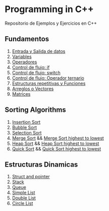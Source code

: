 # Programming in C++

Repositorio de Ejemplos y Ejercicios en C++ 


## Fundamentos

1. [Entrada y Salida de datos](/Scripts/main1.cpp) 
2. [Variables](/Scripts/main2)
3. [Operadores](/Scripts/main3.cpp)
4. [Control de flujo: if](/Scripts/main4.cpp)
5. [Control de flujo: switch](/Scripts/main5.cpp)
6. [Control de flujo: Operador ternario](/Scripts/main6.cpp)
7. [Estructuras repetitivas y Funciones](/Scripts/main23.cpp)
8. [Arreglos o Vectores](/Scripts/main24.cpp)
9. [Matrices](/Scripts//main25.cpp)


## Sorting Algorithms
1. [Insertion Sort](/Scripts/main27.cpp) 
2. [Bubble Sort](/Scripts/main28.cpp) 
3. [Selection Sort](/Scripts/main26.cpp) 
4. [Merge Sort](/Scripts/main41.cpp) && [Merge Sort highest to lowest](/Scripts/main46.cpp)
5. [Heap Sort](/Scripts/main42.cpp) && [Heap Sort highest to lowest](/Scripts/main47.cpp)
6. [Quick Sort](/Scripts/main43.cpp) && [Quick Sort highest to lowest](/Scripts/main48.cpp)

## Estructuras Dinamicas

1. [Struct and pointer](/Scripts/main35.cpp)
2. [Stack](/Scripts/main36.cpp) 
3. [Queue](/Scripts/main37.cpp) 
4. [Simple List](/Scripts/main40.cpp)
5. [Double List](/Scripts/main44.cpp)
6. [Circle List](/Scripts/main45.cpp)
